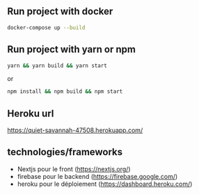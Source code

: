 ## Run project with docker

```bash
docker-compose up --build
```

## Run project with yarn or npm

```bash
yarn && yarn build && yarn start
```
or

```bash
npm install && npm build && npm start
```

## Heroku url
https://quiet-savannah-47508.herokuapp.com/

## technologies/frameworks
- Nextjs pour le front (https://nextjs.org/)
- firebase pour le backend (https://firebase.google.com/)
- heroku pour le déploiement (https://dashboard.heroku.com/)
